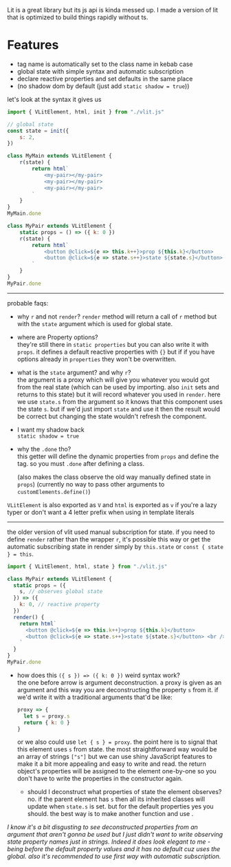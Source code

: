Lit is a great library but its js api is kinda messed up. I made a version of
lit that is optimized to build things rapidly without ts.

# Features

- tag name is automatically set to the class name in kebab case
- global state with simple syntax and automatic subscription
- declare reactive properties and set defaults in the same place
- (no shadow dom by default (just add `static shadow = true`))

let's look at the syntax it gives us

```js
import { VLitElement, html, init } from "./vlit.js"

// global state
const state = init({
	s: 2,
})

class MyMain extends VLitElement {
	r(state) {
		return html`
			<my-pair></my-pair>
			<my-pair></my-pair>
			<my-pair></my-pair>
		`
	}
}
MyMain.done

class MyPair extends VLitElement {
	static props = () => ({ k: 0 })
	r(state) {
		return html`
			<button @click=${e => this.k++}>prop ${this.k}</button>
			<button @click=${e => state.s++}>state ${state.s}</button> <br />
		`
	}
}
MyPair.done
```

---

probable faqs:

- why `r` and not `render`?
  `render` method will return a call of `r` method but with the `state` 
  argument which is used for global state.

- where are Property options?  
  they're still there in `static properties` but you can also 
  write it with `props`. it defines a default reactive properties with `{}` 
  but if if you have options already in `properties` they won't be overwritten. 

- what is the `state` argument? and why `r`?  
  the argument is a proxy which will give you whatever you would got from 
  the real state (which can be used by importing. also `init` sets and returns 
  to this state) but it will record whatever you used in `render`. 
  here we use `state.s` from the argument so it knows that this component uses 
  the state `s`. but if we'd just import `state` and use it then the result 
  would be correct but changing the state wouldn't refresh the component. 

- I want my shadow back  
  `static shadow = true`

- why the `.done` tho?  
  this getter will define the dynamic properties from `props` and define the 
  tag. so you must `.done` after defining a class.  

  (also makes the class observe the old way manually defined state in `props`)
  (currently no way to pass other arguments to `customElements.define()`)

`VLitElement` is also exported as `V` and `html` is exported as `v` if you're
a lazy typer or don't want a 4 letter prefix when using in template literals

---

the older version of vlit used manual subscription for state. if you need to 
define `render` rather than the wrapper `r`, it's possible this way or get the
automatic subscribing state in render simply by `this.state` or 
`const { state } = this`.

```js
import { VLitElement, html, state } from "./vlit.js"

class MyPair extends VLitElement {
  static props = ({
    s, // observes global state
  }) => ({
    k: 0, // reactive property
  })
  render() {
    return html`
      <button @click=${e => this.k++}>prop ${this.k}</button>
      <button @click=${e => state.s++}>state ${state.s}</button> <br />
    `
  }
}
MyPair.done
````
- how does this `({ s }) => ({ k: 0 })` weird syntax work?  
  the one before arrow is argument deconstruction. a proxy is given as an
  argument and this way you are deconstructing the property `s` from it.
  if we'd write it with a traditional arguments that'd be like:

  ```js
  proxy => {
    let s = proxy.s
    return { k: 0 }
  }
  ```

  or we also could use `let { s } = proxy`. the point here is to signal that
  this element uses `s` from state. the most straightforward way would be an
  array of strings `["s"]` but we can use shiny JavaScript features to make
  it a bit more appealing and easy to write and read. the return object's
  properties will be assigned to the element one-by-one so you don't have to
  write the properties in the constructor again.

  - should I deconstruct what properties of state the element observes?  
    no. if the parent element has `s` then all its inherited classes will
    update when `state.s` is set. but for the default properties yes you
    should. the best way is to make another function and use .


_I know it's a bit disgusting to see deconstructed properties from an 
argument that aren't gonna be used but I just didn't want to write observing 
state property names just in strings. Indeed it does look elegant to me - being 
before the default property values and it has no default cuz uses the global. 
also it's recommended to use first way with automatic subscription._